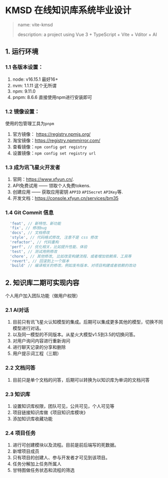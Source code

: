 # KMSD 在线知识库系统毕业设计
> name: vite-kmsd 
> 
> description: a project using Vue 3 + TypeScript + Vite + Vditor + AI

## 1. 运行环境
### 1.1 各版本设置：
1. node: v16.15.1 最好16+ 
2. nvm: 1.1.11 这个无所谓 
3. npm: 9.11.0 
4. pnpm: 8.6.6 直接使用npm进行安装即可

### 1.2 镜像设置：
使用的包管理工具为`pnpm`
1. 官方镜像： https://registry.npmjs.org/
2. 淘宝镜像：https://registry.npmmirror.com/
3. 查看镜像：`npm config get registry`
4. 设置镜像：`npm config set registry url`

### 1.3 成为讯飞星火开发者
1. 官网：https://www.xfyun.cn/.
2. API免费试用 —— 领取个人免费tokens.
3. 创建应用 —— 获取应用密钥 `APPID` `APISecret` `APIKey`等.
4. 开发文档：https://console.xfyun.cn/services/bm35

### 1.4 Git Commit 信息
```js
  'feat', // 新特性、新功能
  'fix', // 修改bug
  'docs', // 文档修改
  'style', // 代码格式修改, 注意不是 css 修改
  'refactor', // 代码重构
  'perf', // 优化相关，比如提升性能、体验
  'test', // 测试用例修改
  'chore', // 其他修改, 比如改变构建流程、或者增加依赖库、工具等
  'revert', // 回滚到上一个版本
  'build' // 编译相关的修改，例如发布版本、对项目构建或者依赖的改动
```

## 2. 知识库二期可实现内容
个人用户加入团队功能（做用户权限）
### 2.1 AI对话
1. 目前只有讯飞星火认知模型的集成。后期可以集成更多其他的模型，切换不同模型进行对话。
2. 以及同一模型的不同版本。从星火大模型v1.5到3.5的切换问答。 
3. 对用户询问内容进行重新询问 
4. 进行聊天记录的分享和删除
5. 用户提示词工程（三期）

### 2.2 文档问答
1. 目前只是单个文档的问答，后期可以转换为以知识库为单词的文档问答

### 2.3 知识库
1. 设置知识库权限，团队可见，公共可见，个人可见等
2. 项目链接知识库做《项目知识库模块》
3. 添加知识库收藏功能

### 2.4 项目任务
1. 进行可创建模块以及流程。目前是前后端写的死数据。
2. 新增项目成员
3. 只有项目的创建人、参与开发者才可见到该项目。
4. 任务分解加上任务所属人
5. 甘特图做任务状态和流程的筛选
